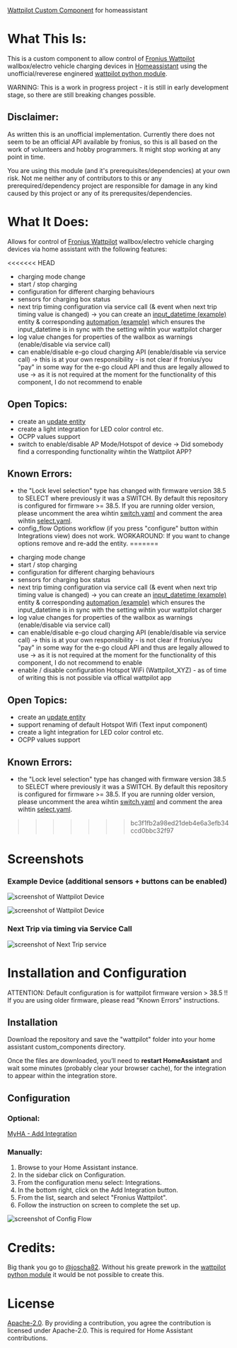 [Wattpilot Custom Component](https://github.com/mk-maddin/wattpilot-HA) for homeassistant

# What This Is:

This is a custom component to allow control of [Fronius Wattpilot](https://www.fronius.com/en/solar-energy/installers-partners/technical-data/all-products/solutions/fronius-wattpilot/fronius-wattpilot/wattpilot-home-11-j) wallbox/electro vehicle charging devices in [Homeassistant](https://home-assistant.io) using the unofficial/reverese enginered [wattpilot python module](https://github.com/joscha82/wattpilot).

WARNING:
This is a work in progress project - it is still in early development stage, so there are still breaking changes possible.

## Disclaimer:

As written this is an unofficial implementation.
Currently there does not seem to be an official API available by fronius, so this is all based on the work of volunteers and hobby programmers.
It might stop working at any point in time.

You are using this module (and it's prerequisites/dependencies) at your own risk.
Not me neither any of contributors to this or any prerequired/dependency project are responsible for damage in any kind caused by this project or any of its prerequsites/dependencies.

# What It Does:

Allows for control of [Fronius Wattpilot](https://www.fronius.com/en/solar-energy/installers-partners/technical-data/all-products/solutions/fronius-wattpilot/fronius-wattpilot/wattpilot-home-11-j) wallbox/electro vehicle charging devices via home assistant with the following features:

<<<<<<< HEAD
* charging mode change
* start / stop charging
* configuration for different charging behaviours
* sensors for charging box status
* next trip timing configuration via service call (& event when next trip timing value is changed) -> you can create an [input_datetime (example)](packages/wattpilot/wattpilot_input_datetime.yaml) entity & corresponding [automation (example)](packages/wattpilot/wattpilot_automation.yaml) which ensures the input_datetime is in sync with the setting wihtin your wattpilot charger
* log value changes for properties of the wallbox as warnings (enable/disable via service call)
* can enable/disable e-go cloud charging API (enable/disable via service call) -> this is at your own responsibility - is not clear if fronius/you "pay" in some way for the e-go cloud API and thus are legally allowed to use -> as it is not required at the moment for the functionality of this component, I do not recommend to enable

## Open Topics:

* create an [update entity](https://www.home-assistant.io/blog/2022/04/06/release-20224/#introducing-update-entities)
* create a light integration for LED color control etc.
* OCPP values support
* switch to enable/disable AP Mode/Hotspot of device -> Did somebody find a corresponding functionality wihtin the Wattpilot APP?

## Known Errors:

* the "Lock level selection" type has changed with firmware version 38.5 to SELECT where previously it was a SWITCH. By default this repository is configured for firmware >= 38.5. If you are running older version, please uncomment the area wihtin [switch.yaml](https://github.com/mk-maddin/wattpilot-HA/blob/0d8815a71546bba6ee0f8b7a08453ec346ebb69f/custom_components/wattpilot/switch.yaml#L25) and comment the area wihtin [select.yaml](https://github.com/mk-maddin/wattpilot-HA/blob/0d8815a71546bba6ee0f8b7a08453ec346ebb69f/custom_components/wattpilot/select.yaml#L36).
* config_flow Options workflow (if you press "configure" button within Integrations view) does not work. WORKAROUND: If you want to change options remove and re-add the entity.
=======
- charging mode change
- start / stop charging
- configuration for different charging behaviours
- sensors for charging box status
- next trip timing configuration via service call (& event when next trip timing value is changed)
	-> you can create an [input_datetime (example)](packages/wattpilot/wattpilot_input_datetime.yaml) entity & corresponding [automation (example)](packages/wattpilot/wattpilot_automation.yaml) which ensures the input_datetime is in sync with the setting wihtin your wattpilot charger
- log value changes for properties of the wallbox as warnings (enable/disable via service call)
- can enable/disable e-go cloud charging API (enable/disable via service call)
	-> this is at your own responsibility - is not clear if fronius/you "pay" in some way for the e-go cloud API and thus are legally allowed to use
	-> as it is not required at the moment for the functionality of this component, I do not recommend to enable
- enable / disable configuration Hotspot WiFi (Wattpilot_XYZ) - as of time of writing this is not possible via offical wattpilot app

## Open Topics:

- create an [update entity](https://www.home-assistant.io/blog/2022/04/06/release-20224/#introducing-update-entities)
- support renaming of default Hotspot Wifi (Text input component)
- create a light integration for LED color control etc.
- OCPP values support

## Known Errors:

- the "Lock level selection" type has changed with firmware version 38.5 to SELECT where previously it was a SWITCH.
  By default this repository is configured for firmware >= 38.5.
  If you are running older version, please uncomment the area wihtin [switch.yaml](https://github.com/mk-maddin/wattpilot-HA/blob/0d8815a71546bba6ee0f8b7a08453ec346ebb69f/custom_components/wattpilot/switch.yaml#L25) and comment the area wihtin [select.yaml](https://github.com/mk-maddin/wattpilot-HA/blob/0d8815a71546bba6ee0f8b7a08453ec346ebb69f/custom_components/wattpilot/select.yaml#L36).

>>>>>>> bc3f1fb2a98ed21deb4e6a3efb34ccd0bbc32f97

# Screenshots

### Example Device (additional sensors + buttons can be enabled)

![screenshot of Wattpilot Device](doc/device_view1.jpg)

![screenshot of Wattpilot Device](doc/device_view2.jpg)

### Next Trip via timing via Service Call

![screenshot of Next Trip service](doc/service_view1.jpg)

# Installation and Configuration

ATTENTION: Default configuration is for wattpilot firmware version > 38.5 !!
If you are using older firmware, please read "Known Errors" instructions.

## Installation

Download the repository and save the "wattpilot" folder into your home assistant custom_components directory.

Once the files are downloaded, you’ll need to **restart HomeAssistant** and wait some minutes (probably clear your browser cache),
for the integration to appear within the integration store.

## Configuration

### Optional:

[MyHA - Add Integration](https://my.home-assistant.io/redirect/config_flow_start?domain=wattpilot)

### Manually:

1. Browse to your Home Assistant instance.
2. In the sidebar click on Configuration.
3. From the configuration menu select: Integrations.
4. In the bottom right, click on the Add Integration button.
5. From the list, search and select "Fronius Wattpilot".
6. Follow the instruction on screen to complete the set up.

![screenshot of Config Flow](doc/config_flow1.jpg)

# Credits:

Big thank you go to [@joscha82](https://github.com/joscha82).
Without his greate prework in the [wattpilot python module](https://github.com/joscha82/wattpilot) it would be not possible to create this.

# License

[Apache-2.0](LICENSE). By providing a contribution, you agree the contribution is licensed under Apache-2.0. This is required for Home Assistant contributions.